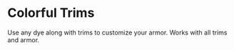 # Colorful Trims
Use any dye along with trims to customize your armor. Works with all trims and armor.
